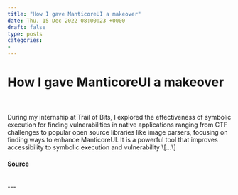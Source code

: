 ```yaml
---
title: "How I gave ManticoreUI a makeover"
date: Thu, 15 Dec 2022 08:00:23 +0000
draft: false
type: posts
categories: 
- 
---
```

# How I gave ManticoreUI a makeover

<br/>

<br/>
During my internship at Trail of Bits, I explored the effectiveness of symbolic execution for finding vulnerabilities in native applications ranging from CTF challenges to popular open source libraries like image parsers, focusing on finding ways to enhance ManticoreUI. It is a powerful tool that improves accessibility to symbolic execution and vulnerability \[…\]

#### [Source](https://blog.trailofbits.com/2022/12/15/manitcoreui-symbolic-execution-gui/)

<br/>
---
